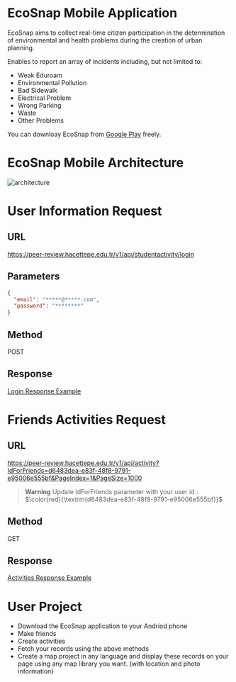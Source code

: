 # EcoSnap Mobile Application 

EcoSnap aims to collect real-time citizen participation in the determination of environmental and health problems during the creation of urban planning.

Enables to report an array of incidents including, but not limited to:
- Weak Eduroam
- Environmental Pollution
- Bad Sidewalk
- Electrical Problem
- Wrong Parking
- Waste
- Other Problems

You can downloay EcoSnap from [Google Play](https://play.google.com/store/apps/details?id=com.ecosnap.app) freely.

# EcoSnap Mobile Architecture 

![architecture](https://github.com/ilyascokan/EcoSnap/blob/main/Architecture.jpg)

# User Information Request
##  URL
https://peer-review.hacettepe.edu.tr/v1/api/studentactivity/login
##  Parameters
```json
{
  "email": "*****@*****.com",
  "password": "********"
}
```
##  Method
POST
##  Response
[Login Response Example](https://raw.githubusercontent.com/ilyascokan/EcoSnap/main/1%20LoginResponse.json)

# Friends Activities Request
##  URL
https://peer-review.hacettepe.edu.tr/v1/api/activity?IdForFriends=d6483dea-e83f-48f8-9791-e95006e555bf&PageIndex=1&PageSize=1000
> __Warning__
Update IdForFriends parameter with your user id : $\color{red}{\textrm{d6483dea-e83f-48f8-9791-e95006e555bf}}$
##  Method
GET
##  Response
[Activities Response Example](https://raw.githubusercontent.com/ilyascokan/EcoSnap/main/3%20ActivitesResponse.json)

# User Project
- Download the EcoSnap application to your Andriod phone
- Make friends
- Create activities
- Fetch your records using the above methods
- Create a map project in any language and display these records on your page using any map library you want. (with location and photo information)
